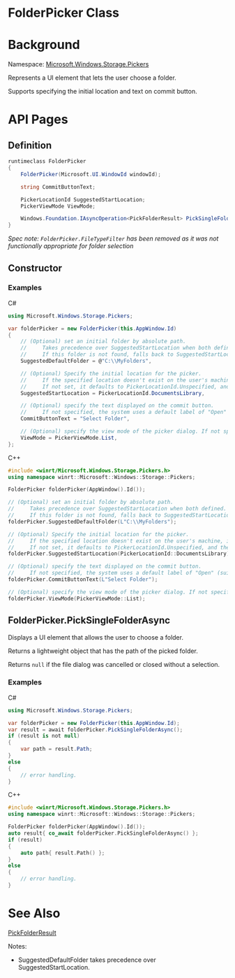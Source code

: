 FolderPicker Class
===

# Background

Namespace: [Microsoft.Windows.Storage.Pickers](./Microsoft.Windows.Storage.Pickers.md)

Represents a UI element that lets the user choose a folder.

Supports specifying the initial location and text on commit button.

# API Pages

## Definition

```C#
runtimeclass FolderPicker
{
    FolderPicker(Microsoft.UI.WindowId windowId);

    string CommitButtonText;

    PickerLocationId SuggestedStartLocation;
    PickerViewMode ViewMode;

    Windows.Foundation.IAsyncOperation<PickFolderResult> PickSingleFolderAsync();
}
```

*Spec note:*
*`FolderPicker.FileTypeFilter` has been removed as it was not functionally appropriate for folder 
selection*

## Constructor

### Examples

C#

```C#
using Microsoft.Windows.Storage.Pickers;

var folderPicker = new FolderPicker(this.AppWindow.Id)
{
    // (Optional) set an initial folder by absolute path. 
    //     Takes precedence over SuggestedStartLocation when both defined.
    //     If this folder is not found, falls back to SuggestedStartLocation.
    SuggestedDefaultFolder = @"C:\\MyFolders",

    // (Optional) Specify the initial location for the picker. 
    //     If the specified location doesn't exist on the user's machine, it falls back to the DocumentsLibrary.
    //     If not set, it defaults to PickerLocationId.Unspecified, and the system will use its default location.
    SuggestedStartLocation = PickerLocationId.DocumentsLibrary,

    // (Optional) specify the text displayed on the commit button. 
    //     If not specified, the system uses a default label of "Open" (suitably translated).
    CommitButtonText = "Select Folder",

    // (Optional) specify the view mode of the picker dialog. If not specified, default to List.
    ViewMode = PickerViewMode.List,
};
```

C++

```C++
#include <winrt/Microsoft.Windows.Storage.Pickers.h>
using namespace winrt::Microsoft::Windows::Storage::Pickers;

FolderPicker folderPicker(AppWindow().Id());

// (Optional) set an initial folder by absolute path. 
//     Takes precedence over SuggestedStartLocation when both defined.
//     If this folder is not found, falls back to SuggestedStartLocation.
folderPicker.SuggestedDefaultFolder(L"C:\\MyFolders");

// (Optional) Specify the initial location for the picker. 
//     If the specified location doesn't exist on the user's machine, it falls back to the DocumentsLibrary.
//     If not set, it defaults to PickerLocationId.Unspecified, and the system will use its default location.
folderPicker.SuggestedStartLocation(PickerLocationId::DocumentsLibrary);

// (Optional) specify the text displayed on the commit button. 
//     If not specified, the system uses a default label of "Open" (suitably translated).
folderPicker.CommitButtonText(L"Select Folder");

// (Optional) specify the view mode of the picker dialog. If not specified, default to List.
folderPicker.ViewMode(PickerViewMode::List);
```

## FolderPicker.PickSingleFolderAsync

Displays a UI element that allows the user to choose a folder.

Returns a lightweight object that has the path of the picked folder.

Returns `null` if the file dialog was cancelled or closed without a selection.

### Examples

C#

```C#
using Microsoft.Windows.Storage.Pickers;

var folderPicker = new FolderPicker(this.AppWindow.Id);
var result = await folderPicker.PickSingleFolderAsync();
if (result is not null)
{
    var path = result.Path;
}
else
{
    // error handling.
}
```

C++
```C++
#include <winrt/Microsoft.Windows.Storage.Pickers.h>
using namespace winrt::Microsoft::Windows::Storage::Pickers;

FolderPicker folderPicker(AppWindow().Id());
auto result{ co_await folderPicker.PickSingleFolderAsync() };
if (result)
{
    auto path{ result.Path() };
}
else
{
    // error handling.
}
```

# See Also

[PickFolderResult](./PickFolderResult.md)

Notes:

- SuggestedDefaultFolder takes precedence over SuggestedStartLocation.

